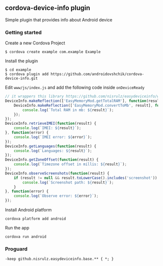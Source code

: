 ## cordova-device-info plugin

Simple plugin that provides info about Android device

### Getting started

Create a new Cordova Project

    $ cordova create example com.example Example
    
Install the plugin

    $ cd example
    $ cordova plugin add https://github.com/androidovshchik/cordova-device-info.git
    

Edit `www/js/index.js` and add the following code inside `onDeviceReady`

```js
// it wrappers this library https://github.com/nisrulz/easydeviceinfo/wiki/Usage#easydevicemod
DeviceInfo.makeReflection(['EasyMemoryMod.getTotalRAM'], function(result) {
    DeviceInfo.makeReflection(['EasyMemoryMod.convertToMb', result], function(result) {
        console.log(`Total RAM in mb: ${result}`);
    });
});
DeviceInfo.retrieveIMEI(function(result) {
    console.log(`IMEI: ${result}`);
}, function(error) {
    console.log(`IMEI error: ${error}`);
});
DeviceInfo.getLanguages(function(result) {
    console.log(`Languages: ${result}`);
});
DeviceInfo.getZoneOffset(function(result) {
    console.log(`Timezone offset in millis: ${result}`);
});
DeviceInfo.observeScreenshots(function(result) {
    if (result != null && result.toLowerCase().includes('screenshot')) {
        console.log(`Screenshot path: ${result}`);
    }
}, function(error) {
    console.log(`Observe error: ${error}`);
});
```

Install Android platform

    cordova platform add android
    
Run the app

    cordova run android

### Proguard

```
-keep github.nisrulz.easydeviceinfo.base.** { *; }
```
